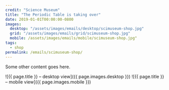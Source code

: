 ```yaml
---
credit: "Science Museum"
title: "The Periodic Table is taking over"
date: 2019-01-01T00:00:00-0800
images:
  desktop: "/assets/images/emails/desktop/scimuseum-shop.jpg"
  grid: "/assets/images/emails/grid/scimuseum-shop.jpg"
  mobile: /assets/images/emails/mobile/scimuseum-shop.jpg"
tags:
  - shop
permalink: /emails/scimuseum-shop/
---
```

Some other content goes here.

![{{ page.title }} – desktop view]({{ page.images.desktop }})
![{{ page.title }} – mobile view]({{ page.images.mobile }})
